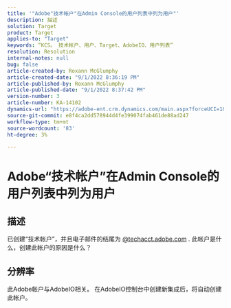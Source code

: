 ```yaml
---
title: '"Adobe"技术帐户"在Admin Console的用户列表中列为用户"'
description: 描述
solution: Target
product: Target
applies-to: "Target"
keywords: “KCS。 技术帐户、用户、Target、AdobeIO、用户列表”
resolution: Resolution
internal-notes: null
bug: false
article-created-by: Roxann McGlumphy
article-created-date: "9/1/2022 8:36:19 PM"
article-published-by: Roxann McGlumphy
article-published-date: "9/1/2022 8:37:42 PM"
version-number: 3
article-number: KA-14102
dynamics-url: "https://adobe-ent.crm.dynamics.com/main.aspx?forceUCI=1&pagetype=entityrecord&etn=knowledgearticle&id=31fe9eb6-352a-ed11-9db1-002248086a27"
source-git-commit: e8f4ca2dd578944d4fe399074fab461de88ad247
workflow-type: tm+mt
source-wordcount: '83'
ht-degree: 3%

---
```


# Adobe“技术帐户”在Admin Console的用户列表中列为用户

## 描述


已创建“技术帐户”，并且电子邮件的结尾为 [@techacct.adobe.com](http://techacct.adobe.com) . 此帐户是什么，创建此帐户的原因是什么？


## 分辨率


此Adobe帐户与AdobeIO相关。 在AdobeIO控制台中创建新集成后，将自动创建此帐户。
